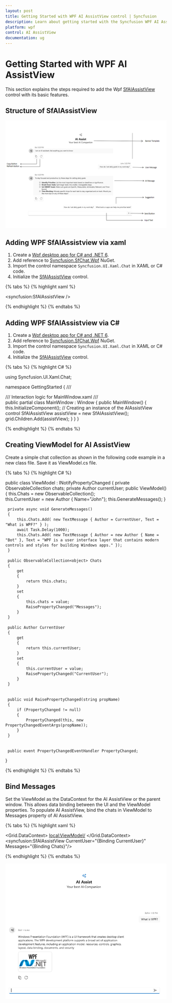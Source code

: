 ```yaml
---
layout: post
title: Getting Started with WPF AI AssistView control | Syncfusion
description: Learn about getting started with the Syncfusion WPF AI AssistView (SfAIAssistView) control with its basic features.
platform: wpf
control: AI AssistView
documentation: ug
---
```


# Getting Started with WPF AI AssistView

This section explains the steps required to add the Wpf [SfAIAssistView](https://help.syncfusion.com/cr/wpf/Syncfusion.UI.Xaml.Chat.SfAIAssistView.html) control with its basic features.

## Structure of SfAIAssistView

![WPF SfAIAssistView Structure](aiassistview_images/wpf_aiassistview_control_structure.png)

## Adding WPF SfAIAssistview via xaml

1. Create a [Wpf desktop app for C# and .NET 6](https://learn.microsoft.com/en-us/dotnet/desktop/wpf/get-started/create-app-visual-studio?view=netdesktop-9.0).
2. Add reference to [Syncfusion.SfChat.Wpf](https://www.nuget.org/packages/Syncfusion.SfChat.Wpf) NuGet. 
3. Import the control namespace `Syncfusion.UI.Xaml.Chat` in XAML or C# code.
4. Initialize the [SfAIAssistView](https://help.syncfusion.com/cr/wpf/Syncfusion.UI.Xaml.Chat.SfAIAssistView.html) control.

{% tabs %}
{% highlight xaml %}

<Page
    x:Class="GettingStarted.MainPage"
    xmlns="http://schemas.microsoft.com/winfx/2006/xaml/presentation"
    xmlns:x="http://schemas.microsoft.com/winfx/2006/xaml"
    xmlns:local="using:GettingStarted"
    xmlns:d="http://schemas.microsoft.com/expression/blend/2008"
    xmlns:mc="http://schemas.openxmlformats.org/markup-compatibility/2006"
    xmlns:syncfusion="using:Syncfusion.UI.Xaml.Chat"
    mc:Ignorable="d"
    Background="{ThemeResource ApplicationPageBackgroundThemeBrush}">
    <Grid>
      <syncfusion:SfAIAssistView />
    </Grid>
</Page>

{% endhighlight %}
{% endtabs %}

## Adding WPF SfAIAssistview via C#

1. Create a [Wpf desktop app for C# and .NET 6](https://learn.microsoft.com/en-us/dotnet/desktop/wpf/get-started/create-app-visual-studio?view=netdesktop-9.0).
2. Add reference to [Syncfusion.SfChat.Wpf](https://www.nuget.org/packages/Syncfusion.SfChat.Wpf) NuGet. 
3. Import the control namespace `Syncfusion.UI.Xaml.Chat` in XAML or C# code.
4. Initialize the [SfAIAssistView](https://help.syncfusion.com/cr/wpf/Syncfusion.UI.Xaml.Chat.SfAIAssistView.html) control.

{% tabs %}
{% highlight C# %}

using Syncfusion.UI.Xaml.Chat;

namespace GettingStarted
{
    /// <summary>
    /// Interaction logic for MainWindow.xaml
    /// </summary>
    public partial class MainWindow : Window
    {
        public MainWindow()
        {
            this.InitializeComponent();
            // Creating an instance of the AIAssistView control
            SfAIAssistView assistView = new SfAIAssistView();
            grid.Children.Add(assistView);
        }
    }
}
           
{% endhighlight %}
{% endtabs %}


## Creating ViewModel for AI AssistView

Create a simple chat collection as shown in the following code example in a new class file. Save it as ViewModel.cs file.

{% tabs %}
{% highlight C# %}

 public class ViewModel : INotifyPropertyChanged
 {
     private ObservableCollection<object> chats;
     private Author currentUser;
     public ViewModel()
     {
         this.Chats = new ObservableCollection<object>();          
         this.CurrentUser = new Author { Name="John"};
         this.GenerateMessages();
     }

     private async void GenerateMessages()
     {
         this.Chats.Add( new TextMessage { Author = CurrentUser, Text = "What is WPF?" } );        
         await Task.Delay(1000);
         this.Chats.Add( new TextMessage { Author = new Author { Name = "Bot" }, Text = "WPF is a user interface layer that contains modern controls and styles for building Windows apps." });
     }

     public ObservableCollection<object> Chats
     {
         get
         {
             return this.chats;
         }
         set
         {
             this.chats = value;
             RaisePropertyChanged("Messages");
         }
     }

     public Author CurrentUser
     {
         get
         {
             return this.currentUser;
         }
         set
         {
             this.currentUser = value;
             RaisePropertyChanged("CurrentUser");
         }
     }


     public void RaisePropertyChanged(string propName)
     {
         if (PropertyChanged != null)
         {
             PropertyChanged(this, new PropertyChangedEventArgs(propName));
         }
     }


     public event PropertyChangedEventHandler PropertyChanged;
  }

{% endhighlight %}
{% endtabs %}

## Bind Messages

Set the ViewModel as the DataContext for the AI AssistView or the parent window. This allows data binding between the UI and the ViewModel properties.
To populate AI AssistView, bind the chats in ViewModel to Messages property of AI AssistView.

{% tabs %}
{% highlight xaml %}

<Page
    x:Class="GettingStarted.MainPage"
    xmlns="http://schemas.microsoft.com/winfx/2006/xaml/presentation"
    xmlns:x="http://schemas.microsoft.com/winfx/2006/xaml"
    xmlns:local="using:GettingStarted"
    xmlns:d="http://schemas.microsoft.com/expression/blend/2008"
    xmlns:mc="http://schemas.openxmlformats.org/markup-compatibility/2006"
    xmlns:syncfusion="using:Syncfusion.UI.Xaml.Chat"
    mc:Ignorable="d"
    Background="{ThemeResource ApplicationPageBackgroundThemeBrush}">
    <Grid>
     <Grid.DataContext>
        <local:ViewModel/>
     </Grid.DataContext>
      <syncfusion:SfAIAssistView   CurrentUser="{Binding CurrentUser}"  
                                   Messages="{Binding Chats}"/>
    </Grid>
</Page>

{% endhighlight %} 
{% endtabs %}

![WPF AI AssistView control getting started](aiassistview_images/wpf_aiassistview_gettingstarted.png)
